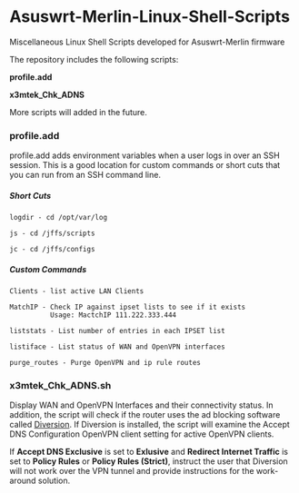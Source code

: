 # Asuswrt-Merlin-Linux-Shell-Scripts
Miscellaneous Linux Shell Scripts developed for Asuswrt-Merlin firmware

The repository includes the following scripts:

**profile.add**

**x3mtek_Chk_ADNS**

More scripts will added in the future.

### profile.add
profile.add adds environment variables when a user logs in over an SSH session.  This is a good location for custom commands or short cuts that you can run from an SSH command line.

##### Short Cuts
```
logdir - cd /opt/var/log

js - cd /jffs/scripts

jc - cd /jffs/configs
```


##### Custom Commands
```
Clients - list active LAN Clients

MatchIP - Check IP against ipset lists to see if it exists
          Usage: MactchIP 111.222.333.444

liststats - List number of entries in each IPSET list

listiface - List status of WAN and OpenVPN interfaces

purge_routes - Purge OpenVPN and ip rule routes
```
### x3mtek_Chk_ADNS.sh

Display WAN and OpenVPN Interfaces and their connectivity status.  In addition, the script will check if the router uses the ad blocking software called [Diversion](https://diversion.ch).  If Diversion is installed, the script will examine the Accept DNS Configuration OpenVPN client setting for active OpenVPN clients.

If **Accept DNS Exclusive** is set to **Exlusive** and **Redirect Internet Traffic** is set to **Policy Rules** or
**Policy Rules (Strict)**, instruct the user that Diversion will not work over the VPN tunnel and provide instructions for the work-around solution.
